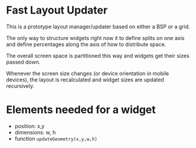 # Fast Layout Updater

This is a prototype layout manager/updater based on either a BSP or a grid.

The only way to structure widgets right now it to define splits
on one axis and define percentages along the axis of how to distribute
space.

The overall screen space is partitioned this way and widgets get their
sizes passed down.

Whenever the screen size changes (or device orientation in mobile devices),
the layout is recalculated and widget sizes are updated recursively.

# Elements needed for a widget

- position: x,y
- dimensions: w, h
- function `updateGeometry(x,y,w,h)`


